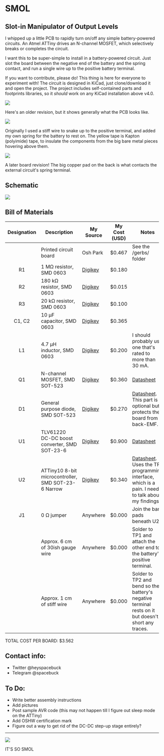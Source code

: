 # SMOL
## **S**lot-in **M**anipulator of **O**utput **L**evels

I whipped up a little PCB to rapidly turn on/off any simple battery-powered circuits. An Atmel ATTiny drives an N-channel MOSFET, which selectively breaks or completes the circuit.

I want this to be super-simple to install in a battery-powered circuit. Just slot the board between the negative end of the battery and the spring contact, and run a single wire up to the positive battery terminal.

If you want to contribute, please do! This thing is here for everyone to experiment with! The circuit is designed in KiCad, just clone/download it and open the project. The project includes self-contained parts and footprints libraries, so it *should* work on any KiCad installation above v4.0.

![](img/breadboard.jpg)

Here's an older revision, but it shows generally what the PCB looks like.

![](img/old-way.jpg)

Originally I used a stiff wire to snake up to the positive terminal, and added my own spring for the battery to rest on. The yellow tape is Kapton (polyimide) tape, to insulate the components from the big bare metal pieces hovering above them.

![](img/wrl-spin.gif)

A later board revision! The big copper pad on the back is what contacts the external circuit's spring terminal.

## Schematic
![](img/schem.png)

## Bill of Materials
| Designation | Description | My Source | My Cost (USD) | Notes |
|:-----------:|-------------|-----------|---------------|-------|
| | Printed circuit board | Osh Park | $0.467 | See the /gerbs/ folder |
| R1 | 1 MΩ resistor, SMD 0603   | [Digikey](https://www.digikey.com/product-detail/en/vishay-beyschlag/MCT06030C1004FP500/MCT0603-1.00M-CFCT-ND/2607877) | $0.180 | |
| R2 | 180 kΩ resistor, SMD 0603 | [Digikey](https://www.digikey.com/product-detail/en/yageo/RC0603FR-07180KL/311-180KHRCT-ND/729942) | $0.015 |  |
| R3 | 20 kΩ resistor, SMD 0603   | [Digikey](https://www.digikey.com/product-detail/en/panasonic-electronic-components/ERJ-3EKF2002V/P20.0KHCT-ND/198237) | $0.100 | |
| C1, C2 | 10 μF capacitor, SMD 0603 | [Digikey](https://www.digikey.com/product-detail/en/murata-electronics-north-america/ZRB18AR61C106ME01L/490-10990-1-ND/5321191) | $0.365 | |
| L1 | 4.7 μH inductor, SMD 0603 | [Digikey](https://www.digikey.com/product-detail/en/tdk-corporation/MLF1608A4R7KTA00/445-1021-1-ND/504419) | $0.200 | I should probably use one that's rated to more than 30 mA. |
| Q1 | N-channel MOSFET, SMD SOT-523 | [Digikey](https://www.digikey.com/product-detail/en/diodes-incorporated/DMG1012T-7/DMG1012T-7DICT-ND/2181232) | $0.360 | [Datasheet](https://www.diodes.com/assets/Datasheets/ds31783.pdf) |
| D1 | General purpose diode, SMD SOT-523 | [Digikey](https://www.digikey.com/product-detail/en/micro-commercial-co/MMBD4448HT-TP/MMBD4448HT-TPMSCT-ND/2041561) | $0.270 | [Datasheet](http://www.mccsemi.com/up_pdf/MMBD4448HT_HTC_HTA_HTS%28SOT-523%29.pdf). This part is optional but protects the board from back-EMF. |
| U1 | TLV61220 DC-DC boost converter, SMD SOT-23-6 | [Digikey](https://www.digikey.com/product-detail/en/texas-instruments/TLV61220DBVR/296-30547-1-ND/3458120) | $0.900 | [Datasheet](http://www.ti.com/lit/ds/symlink/tlv61220.pdf) |
| U2 | ATTiny10 8-bit microcontroller, SMD SOT-23-6 Narrow | [Digikey](https://www.digikey.com/product-detail/en/microchip-technology/ATTINY10-TSHR/ATTINY10-TSHRCT-ND/2136158) | $0.340 | [Datasheet](http://ww1.microchip.com/downloads/en/DeviceDoc/Atmel-8127-AVR-8-bit-Microcontroller-ATtiny4-ATtiny5-ATtiny9-ATtiny10_Datasheet.pdf). Uses the TPI programming interface, which is a pain. I need to talk about my findings. |
| J1 | 0 Ω jumper | Anywhere | $0.000 | Join the bare pads beneath U2. |
| | Approx. 6 cm of 30ish gauge wire | Anywhere | $0.000 | Solder to TP1 and attach the other end to the battery's positive terminal. |
| | Approx. 1 cm of stiff wire | Anywhere | $0.000 | Solder to TP2 and bend so the battery's negative terminal rests on it but doesn't short any traces. |

TOTAL COST PER BOARD: $3.562

## Contact info:
- Twitter @heyspacebuck
- Telegram @spacebuck

## To Do:
- Write better assembly instructions
- Add pictures
- Post sample AVR code (this may not happen till I figure out sleep mode on the ATTiny)
- Add OSHW certification mark
- Figure out a way to get rid of the DC-DC step-up stage entirely?

------

![](img/so-so-smol.jpg)

IT'S SO SMOL
